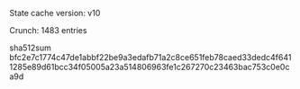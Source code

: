State cache version: v10

Crunch: 1483 entries

sha512sum bfc2e7c1774c47de1abbf22be9a3edafb71a2c8ce651feb78caed33dedc4f6411285e89d61bcc34f05005a23a514806963fe1c267270c23463bac753c0e0ca9d